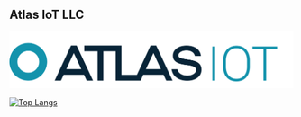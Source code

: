 ## Atlas IoT LLC
![alt text](https://github.com/AtlasIoT-development/.github/blob/main/profile/IOT%20TURQUOISE.png)

[![Top Langs](https://github-readme-stats.vercel.app/api/top-langs/?username=hmcosentini)](https://github.com/anuraghazra/github-readme-stats)

<!--

**Here are some ideas to get you started:**

🙋‍♀️ A short introduction - what is your organization all about?
🌈 Contribution guidelines - how can the community get involved?
👩‍💻 Useful resources - where can the community find your docs? Is there anything else the community should know?
🍿 Fun facts - what does your team eat for breakfast?
🧙 Remember, you can do mighty things with the power of [Markdown](https://guides.github.com/features/mastering-markdown/)
-->
